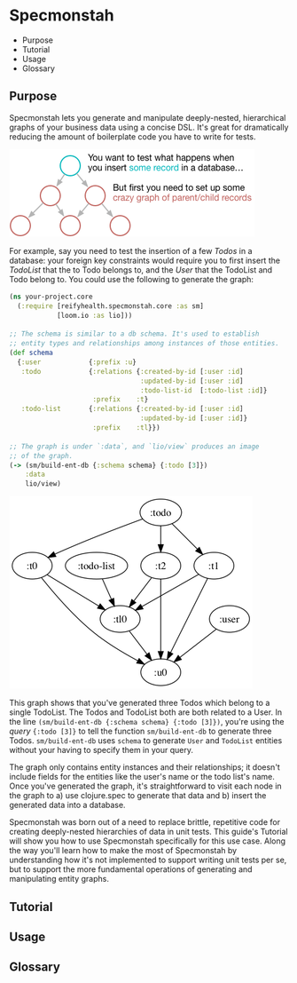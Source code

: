 # Specmonstah

* Purpose
* Tutorial
* Usage
* Glossary

## Purpose

Specmonstah lets you generate and manipulate deeply-nested,
hierarchical graphs of your business data using a concise DSL. It's
great for dramatically reducing the amount of boilerplate code you
have to write for tests.

![Specmonstah purpose](docs/diagram.png)

For example, say you need to test the insertion of a few _Todos_ in a
database: your foreign key constraints would require you to first
insert the _TodoList_ that the to Todo belongs to, and the _User_ that
the TodoList and Todo belong to. You could use the following to
generate the graph:

```clojure
(ns your-project.core
  (:require [reifyhealth.specmonstah.core :as sm]
            [loom.io :as lio]))

;; The schema is similar to a db schema. It's used to establish
;; entity types and relationships among instances of those entities.
(def schema
  {:user            {:prefix :u}
   :todo            {:relations {:created-by-id [:user :id]
                                 :updated-by-id [:user :id]
                                 :todo-list-id  [:todo-list :id]}
                     :prefix    :t}
   :todo-list       {:relations {:created-by-id [:user :id]
                                 :updated-by-id [:user :id]}
                     :prefix    :tl}})

;; The graph is under `:data`, and `lio/view` produces an image
;; of the graph.
(-> (sm/build-ent-db {:schema schema} {:todo [3]})
    :data
    lio/view)
```

![Simple todo example](docs/todo-example.png)

This graph shows that you've generated three Todos which belong to a
single TodoList. The Todos and TodoList both are both related to a
User. In the line `(sm/build-ent-db {:schema schema} {:todo [3]})`,
you're using the _query_ `{:todo [3]}` to tell the function
`sm/build-ent-db` to generate three Todos. `sm/build-ent-db` uses
`schema` to generate `User` and `TodoList` entities without your
having to specify them in your query.

The graph only contains entity instances and their relationships; it
doesn't include fields for the entities like the user's name or the
todo list's name. Once you've generated the graph, it's
straightforward to visit each node in the graph to a) use clojure.spec
to generate that data and b) insert the generated data into a
database.

Specmonstah was born out of a need to replace brittle, repetitive code
for creating deeply-nested hierarchies of data in unit tests. This
guide's Tutorial will show you how to use Specmonstah specifically for
this use case. Along the way you'll learn how to make the most of
Specmonstah by understanding how it's not implemented to support
writing unit tests per se, but to support the more fundamental
operations of generating and manipulating entity graphs.

## Tutorial

## Usage

## Glossary
